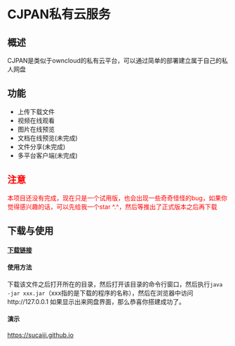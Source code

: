 # CJPAN私有云服务

## 概述
CJPAN是类似于owncloud的私有云平台，可以通过简单的部署建立属于自己的私人网盘
## 功能
- 上传下载文件
- 视频在线观看
- 图片在线预览
- 文档在线预览(未完成)
- 文件分享(未完成)
- 多平台客户端(未完成)
## <span style="color:red">注意</span>
<span style="color:red">本项目还没有完成，现在只是一个试用版，也会出现一些奇奇怪怪的bug，如果你觉得感兴趣的话，可以先给我一个star ^.^，然后等推出了正式版本之后再下载</span>
## 下载与使用
#### [下载链接](https://github.com/sucaiji/cjpan/releases)
#### 使用方法
下载该文件之后打开所在的目录，然后打开该目录的命令行窗口，然后执行```java -jar xxx.jar```（xxx指的是下载的程序的名称），然后在浏览器中访问http://127.0.0.1
如果显示出来网盘界面，那么恭喜你搭建成功了。
#### 演示
https://sucaiji.github.io
